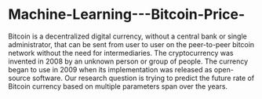 # Machine-Learning---Bitcoin-Price-
Bitcoin is a decentralized digital currency, without a central bank or single administrator, that can be sent from user to user on the peer-to-peer bitcoin network without the need for intermediaries.
The cryptocurrency was invented in 2008 by an unknown person or group of people. The currency began to use in 2009 when its implementation was released as open-source software.
Our research question is trying to predict the future rate of Bitcoin currency based on multiple parameters span over the years.
